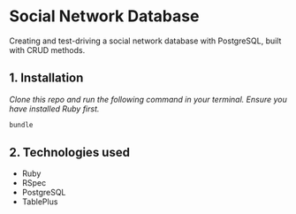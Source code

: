 # Social Network Database

Creating and test-driving a social network database with PostgreSQL, built with CRUD methods.

## 1. Installation
_Clone this repo and run the following command in your terminal. Ensure you have installed Ruby first._

``` ruby
bundle
```

## 2. Technologies used
- Ruby
- RSpec
- PostgreSQL
- TablePlus
